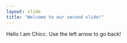 ```yaml
---
layout: slide
title: "Welcome to our second slide!"
---
```

Hello I am Chicc.
Use the left arrow to go back!
